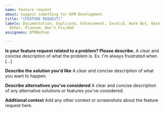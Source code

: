 ```yaml
---
name: Feature request
about: Suggest something for NTM Development
title: "[FEATURE REQUEST]"
labels: Documentation, Duplicate, Enhancement, Invalid, Nate Bot, Nate Bot Support,
  Other, Planned, Won't Fix/Add
assignees: NTMNathan

---
```


**Is your feature request related to a problem? Please describe.**
A clear and concise description of what the problem is. Ex. I'm always frustrated when [...]

**Describe the solution you'd like**
A clear and concise description of what you want to happen.

**Describe alternatives you've considered**
A clear and concise description of any alternative solutions or features you've considered.

**Additional context**
Add any other context or screenshots about the feature request here.
